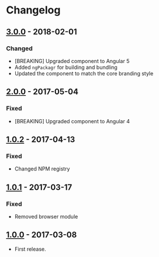 # Changelog

## [3.0.0] - 2018-02-01
### Changed
- [BREAKING] Upgraded component to Angular 5
- Added `ngPackagr` for building and bundling
- Updated the component to match the core branding style


## [2.0.0] - 2017-05-04
### Fixed
- [BREAKING] Upgraded component to Angular 4


## [1.0.2] - 2017-04-13
### Fixed
- Changed NPM registry


## [1.0.1] - 2017-03-17
### Fixed
- Removed browser module


## [1.0.0] - 2017-03-08
- First release.


[3.0.0]: https://bitbucket.antwerpen.be/projects/AUI/repos/progressbar_component_angular/browse?at=refs%2Ftags%2Fv3.0.0
[2.0.0]: https://bitbucket.antwerpen.be/projects/AUI/repos/progressbar_component_angular/browse?at=refs%2Ftags%2Fv2.0.0
[1.0.2]: https://bitbucket.antwerpen.be/projects/AUI/repos/progressbar_component_angular/browse?at=refs%2Ftags%2Fv1.0.2
[1.0.1]: https://bitbucket.antwerpen.be/projects/AUI/repos/progressbar_component_angular/browse?at=refs%2Ftags%2Fv1.0.1
[1.0.0]: https://bitbucket.antwerpen.be/projects/AUI/repos/progressbar_component_angular/browse?at=refs%2Ftags%2Fv1.0.0
